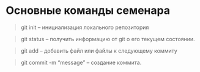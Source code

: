 # Основные команды семенара

 > git init – инициализация локального репозитория

 > git status – получить информацию от git о его текущем состоянии. 

 > git add – добавить файл или файлы к следующему коммиту

 > git commit -m “message” – создание коммита.



 